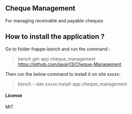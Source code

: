 ## Cheque Management

For managing receivable and payable cheques

## How to install the application ?

Go to folder frappe-bench and run the command :
> bench get-app cheque_management https://github.com/jayan13/Cheque-Management

Then run the below command to install it on site xxxxx:
> bench --site xxxxx install-app cheque_management

#### License

MIT
